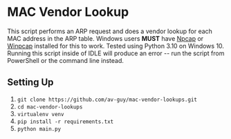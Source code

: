 # MAC Vendor Lookup

This script performs an ARP request and does a vendor lookup for each MAC address in the ARP table.
Windows users **MUST** have [Npcap](https://nmap.org/npcap/) or [Winpcap](https://www.winpcap.org/) installed
for this to work. Tested using Python 3.10 on Windows 10. Running this script inside of IDLE will produce
an error -- run the script from PowerShell or the command line instead.

## Setting Up

1. `` git clone https://github.com/av-guy/mac-vendor-lookups.git ``
2. `` cd mac-vendor-lookups ``
3. `` virtualenv venv ``
4. `` pip install -r requirements.txt ``
5. `` python main.py ``